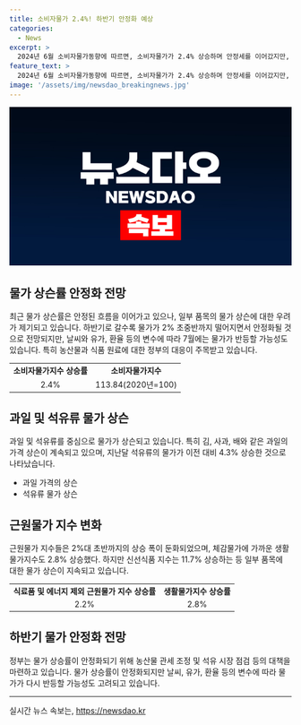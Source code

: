 ```yaml
---
title: 소비자물가 2.4%! 하반기 안정화 예상
categories:
  - News
excerpt: >
  2024년 6월 소비자물가동향에 따르면, 소비자물가가 2.4% 상승하며 안정세를 이어갔지만, 과일과 석유류 등의 물가는 상승세를 보이고 있음. 특히 김가격이 6년 4개월 만에 최고치를 기록하였으며, 생활물가 및 신선식품 지수의 상승폭도 높아졌음. 정부는 하반기 물가 안정화를 전망하며, 날씨와 유가 등의 변수에 대한 대응책 마련에 주력할 계획임.
feature_text: >
  2024년 6월 소비자물가동향에 따르면, 소비자물가가 2.4% 상승하며 안정세를 이어갔지만, 과일과 석유류 등의 물가는 상승세를 보이고 있음. 특히 김가격이 6년 4개월 만에 최고치를 기록하였으며, 생활물가 및 신선식품 지수의 상승폭도 높아졌음. 정부는 하반기 물가 안정화를 전망하며, 날씨와 유가 등의 변수에 대한 대응책 마련에 주력할 계획임.
image: '/assets/img/newsdao_breakingnews.jpg'
---
```


<p><img src="/assets/img/newsdao_breakingnews.jpg" alt="pcversion 속보" /></p>

<h2 data-ke-size="size26">물가 상슨률 안정화 전망</h2>

<p data-ke-size="size16">최근 물가 상슨률은 안정된 흐름을 이어가고 있으나, 일부 품목의 물가 상슨에 대한 우려가 제기되고 있습니다. 하반기로 갈수록 물가가 2% 초중반까지 떨어지면서 안정화될 것으로 전망되지만, 날씨와 유가, 환율 등의 변수에 따라 7월에는 물가가 반등할 가능성도 있습니다. 특히 농산물과 식품 원료에 대한 정부의 대응이 주목받고 있습니다.</p>

<table>
  <tr>
    <td style="text-align: center; height: 17px;"><b>소비자물가지수 상승률</b></td>
    <td style="text-align: center; height: 17px;"><b>소비자물가지수</b></td>
  </tr>
  <tr>
    <td style="text-align: center; height: 17px;">2.4%</td>
    <td style="text-align: center; height: 17px;">113.84(2020년=100)</td>
  </tr>
</table>

<h2 data-ke-size="size26">과일 및 석유류 물가 상슨</h2>

<p data-ke-size="size16">과일 및 석유류를 중심으로 물가가 상슨되고 있습니다. 특히 김, 사과, 배와 같은 과일의 가격 상슨이 계속되고 있으며, 지난달 석유류의 물가가 이전 대비 4.3% 상승한 것으로 나타났습니다.</p>

<ul>
  <li>과일 가격의 상슨</li>
  <li>석유류 물가 상슨</li>
</ul>

<h2 data-ke-size="size26">근원물가 지수 변화</h2>

<p data-ke-size="size16">근원물가 지수들은 2%대 초반까지의 상승 폭이 둔화되었으며, 체감물가에 가까운 생활물가지수도 2.8% 상승했다. 하지만 신선식품 지수는 11.7% 상승하는 등 일부 품목에 대한 물가 상슨이 지속되고 있습니다.</p>

<table>
  <tr>
    <td style="text-align: center; height: 17px;"><b>식료품 및 에너지 제외 근원물가 지수 상승률</b></td>
    <td style="text-align: center; height: 17px;"><b>생활물가지수 상승률</b></td>
  </tr>
  <tr>
    <td style="text-align: center; height: 17px;">2.2%</td>
    <td style="text-align: center; height: 17px;">2.8%</td>
  </tr>
</table>

<h2 data-ke-size="size26">하반기 물가 안정화 전망</h2>

<p data-ke-size="size16">정부는 물가 상승률이 안정화되기 위해 농산물 관세 조정 및 석유 시장 점검 등의 대책을 마련하고 있습니다. 물가 상승률이 안정화되지만 날씨, 유가, 환율 등의 변수에 따라 물가가 다시 반등할 가능성도 고려되고 있습니다.</p>

<hr>
실시간 뉴스 속보는, <a href="https://newsdao.kr" rel="dofollow">https://newsdao.kr</a>



